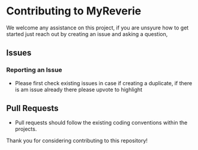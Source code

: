 # Contributing to MyReverie
We welcome any assistance on this project, if you are unsyure how to get started just reach out by creating an issue and asking a question,

## Issues
### Reporting an Issue

* Please first check existing issues in case if creating a duplicate, if there is am issue already there please upvote to highlight

## Pull Requests
* Pull requests should follow the existing coding conventions within the projects. 

Thank you for considering contributing to this repository!

